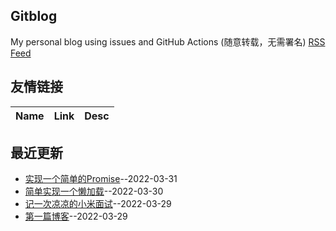 ## Gitblog
My personal blog using issues and GitHub Actions (随意转载，无需署名)
[RSS Feed](https://raw.githubusercontent.com/liangyisong34/Suguy-blog/master/feed.xml)
## 友情链接
| Name | Link | Desc | 
 | ---- | ---- | ---- |
## 最近更新
- [实现一个简单的Promise](https://github.com/liangyisong34/Suguy-blog/issues/4)--2022-03-31
- [简单实现一个懒加载](https://github.com/liangyisong34/Suguy-blog/issues/3)--2022-03-30
- [记一次凉凉的小米面试](https://github.com/liangyisong34/Suguy-blog/issues/2)--2022-03-29
- [第一篇博客](https://github.com/liangyisong34/Suguy-blog/issues/1)--2022-03-29
